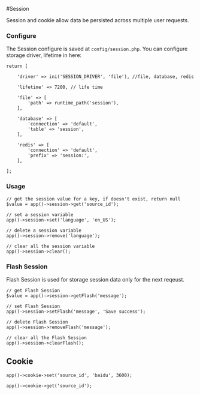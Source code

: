 #Session

Session and cookie allow data be persisted across multiple user requests.

### Configure
The Session configure is saved at `config/session.php`. You can configure storage driver, lifetime in here:

```
return [

    'driver' => ini('SESSION_DRIVER', 'file'), //file, database, redis

    'lifetime' => 7200, // life time

    'file' => [
        'path' => runtime_path('session'),
    ],

    'database' => [
        'connection' => 'default',
        'table' => 'session',
    ], 

    'redis' => [
        'connection' => 'default',
        'prefix' => 'session:',
    ],

];
```


### Usage

```
// get the session value for a key, if doesn't exist, return null
$value = app()->session->get('source_id');

// set a session variable
app()->session->set('language', 'en_US');

// delete a session variable
app()->session->remove('language');

// clear all the session variable
app()->session->clear();
```

### Flash Session
Flash Session is used for storage session data only for the next reqeust.

```
// get Flash Session
$value = app()->session->getFlash('message');

// set Flash Session
app()->session->setFlash('message', 'Save success');

// delete Flash Session
app()->session->removeFlash('message');

// clear all the Flash Session
app()->session->clearFlash();
```


## Cookie
```
app()->cookie->set('source_id', 'baidu', 3600);

app()->cookie->get('source_id');
```
